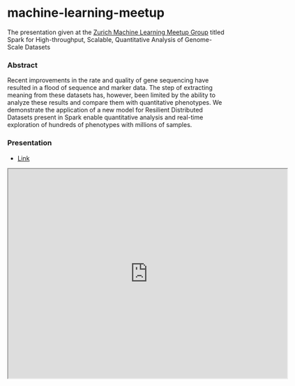machine-learning-meetup
=======================

The presentation given at the [Zurich Machine Learning Meetup Group](http://www.meetup.com/Zurich-Machine-Learning/events/173308612/) titled Spark for High-throughput, Scalable, Quantitative Analysis of Genome-Scale Datasets 

### Abstract
Recent improvements in the rate and quality of gene sequencing have resulted in a flood of sequence and marker data. The step of extracting meaning from these datasets has, however, been limited by the ability to analyze these results and compare them with quantitative phenotypes. We demonstrate the application of a new model for Resilient Distributed Datasets present in Spark enable quantitative analysis and real-time exploration of hundreds of phenotypes with millions of samples. 

### Presentation
- [Link](https://rawgithub.com/4Quant/machine-learning-meetup/master/zurichMLPresentation.html)


<iframe src="https://rawgithub.com/4Quant/machine-learning-meetup/master/zurichMLPresentation.html" width="640" height="480" style="display:block; margin: 0 auto;">&nbsp;</iframe>
